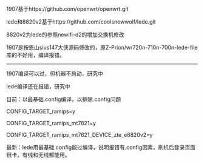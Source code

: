 1907基于https://github.com/openwrt/openwrt.git

lede和8820v2基于https://github.com/coolsnowwolf/lede.git

8820v2为lede的参照newifi-d2的增加交换机修改


1907是按恩山sivs147大侠源码修改的，原Z-Prion/wr720n-710n-700n-lede-file库的不好用，编译报错。




-----------------------------------------
1907编译可以过，但机器不启动，研究中

lede编译还在报错，研究中

目前：以最基础.config编译，以排除.config问题


CONFIG_TARGET_ramips=y

CONFIG_TARGET_ramips_mt7621=y

CONFIG_TARGET_ramips_mt7621_DEVICE_zte_e8820v2=y


最新：lede用最基础.config能过编译，说明报错有.config因素，刷机后登录页面很卡，有线和无线都能用。
